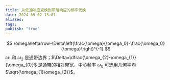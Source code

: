 ```yaml
---
title: 从低通响应变换到带阻响应的频率代换
date: 2024-05-02 15:01
aliases: 
tags: 
publish: "true"
---
```

$$
\omega\leftarrow-\Delta\left(\frac{\omega}{\omega_0}-\frac{\omega_0}{\omega}\right)^{-1}
$$
$\omega_{1}$ 和 $\omega_{2}$ 是通带边界；$\Delta=\dfrac{\omega_{2}-\omega_{1}}{\omega_{0}}$ 是通带的相对带宽，中心频率 $\omega_{0}$ 可选用几何平均 $\sqrt{\omega_{1}\omega_{2}}$。